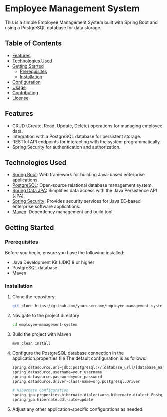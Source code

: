 # Employee Management System

This is a simple Employee Management System built with Spring Boot and using a PostgreSQL database for data storage.

## Table of Contents

- [Features](#features)
- [Technologies Used](#technologies-used)
- [Getting Started](#getting-started)
  - [Prerequisites](#prerequisites)
  - [Installation](#installation)
- [Configuration](#configuration)
- [Usage](#usage)
- [Contributing](#contributing)
- [License](#license)

## Features

- CRUD (Create, Read, Update, Delete) operations for managing employee data.
- Integration with a PostgreSQL database for persistent storage.
- RESTful API endpoints for interacting with the system programmatically.
- Spring Security for authentication and authorization.

## Technologies Used

- [Spring Boot](https://spring.io/projects/spring-boot): Web framework for building Java-based enterprise applications.
- [PostgreSQL](https://www.postgresql.org/): Open-source relational database management system.
- [Spring Data JPA](https://spring.io/projects/spring-data-jpa): Simplifies data access with the Java Persistence API (JPA).
- [Spring Security](https://spring.io/projects/spring-security): Provides security services for Java EE-based enterprise software applications.
- [Maven](https://maven.apache.org/): Dependency management and build tool.

## Getting Started

### Prerequisites

Before you begin, ensure you have the following installed:

- Java Development Kit (JDK) 8 or higher
- PostgreSQL database
- Maven

### Installation

1. Clone the repository:

   ```bash
   git clone https://github.com/yourusername/employee-management-system.git
   ```

2. Navigate to the project directory

   ```bash
   cd employee-management-system
   ```

3. Build the project with Maven

   ```bash
   mvn clean install
   ```

4. Configure the PostgreSQL database connection in the application.properties file
   The default configuration is as follows:

   ```bash
   spring.datasource.url=jdbc:postgresql://[database_url]/[database_name]
   spring.datasource.username=your_username
   spring.datasource.password=your_password
   spring.datasource.driver-class-name=org.postgresql.Driver

   # Hibernate Configuration
   spring.jpa.properties.hibernate.dialect=org.hibernate.dialect.PostgreSQLDialect
   spring.jpa.hibernate.ddl-auto=update
   ```

5. Adjust any other application-specific configurations as needed.
